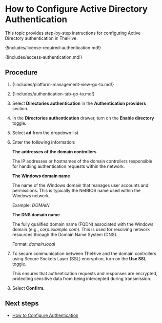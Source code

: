 # How to Configure Active Directory Authentication

This topic provides step-by-step instructions for configuring Active Directory authentication in TheHive.

{!includes/license-required-authentication.md!}

{!includes/access-authentication.md!}

## Procedure

1. {!includes/platform-management-view-go-to.md!}

2. {!includes/authentication-tab-go-to.md!}

3. Select **Directories authentication** in the **Authentication providers** section.

4. In the **Directories authentication** drawer, turn on the **Enable directory** toggle.

5. Select **ad** from the dropdown list.

6. Enter the following information:

    **The addresses of the domain controllers**

    The IP addresses or hostnames of the domain controllers responsible for handling authentication requests within the network.

    **The Windows domain name**

    The name of the Windows domain that manages user accounts and permissions. This is typically the NetBIOS name used within the Windows network.

    Example: *DOMAIN*

    **The DNS domain name**

    The fully qualified domain name (FQDN) associated with the Windows domain (e.g., *corp.example.com*). This is used for resolving network resources through the Domain Name System (DNS).

    Format: *domain.local*

7. To secure communication between TheHive and the domain controllers using Secure Sockets Layer (SSL) encryption, turn on the **Use SSL** toggle.

    This ensures that authentication requests and responses are encrypted, protecting sensitive data from being intercepted during transmission.

8. Select **Confirm**.

## Next steps

* [How to Configure Authentication](configure-authentication.md)